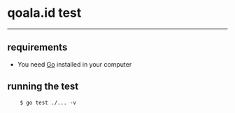 # qoala.id test 
-----------------

## requirements

* You need [Go](https://golang.org/) installed in your computer


## running the test

```shell script
    $ go test ./... -v
```
